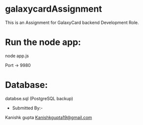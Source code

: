# galaxycardAssignment
This is an Assignment for GalaxyCard backend Development Role.

# Run the node app:
node app.js

Port -> 9980

# Database:
databse.sql (PostgreSQL backup)

* Submitted By:-

Kanishk gupta
Kanishkgupta19@gmail.com
